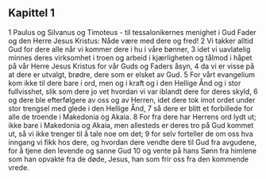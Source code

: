 ## Kapittel 1

1 Paulus og Silvanus og Timoteus - til tessalonikernes menighet i Gud Fader og den Herre Jesus Kristus: Nåde være med dere og fred!
2 Vi takker alltid Gud for dere alle når vi kommer dere i hu i våre bønner,
3 idet vi uavlatelig minnes deres virksomhet i troen og arbeid i kjærligheten og tålmod i håpet på vår Herre Jesus Kristus for vår Guds og Faders åsyn,
4 da vi er visse på at dere er utvalgt, brødre, dere som er elsket av Gud.
5 For vårt evangelium kom ikke til dere bare i ord, men og i kraft og i den Hellige Ånd og i stor fullvisshet, slik som dere jo vet hvordan vi var iblandt dere for deres skyld,
6 og dere ble efterfølgere av oss og av Herren, idet dere tok imot ordet under stor trengsel med glede i den Hellige Ånd,
7 så dere er blitt et forbillede for alle de troende i Makedonia og Akaia.
8 For fra dere har Herrens ord lydt ut; ikke bare i Makedonia og Akaia, men allesteds er deres tro på Gud kommet ut, så vi ikke trenger til å tale noe om det;
9 for selv forteller de om oss hva inngang vi fikk hos dere, og hvordan dere vendte dere til Gud fra avgudene, for å tjene den levende og sanne Gud
10 og vente på hans Sønn fra himlene som han opvakte fra de døde, Jesus, han som frir oss fra den kommende vrede.
